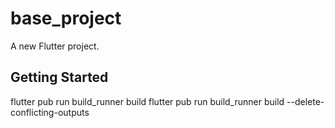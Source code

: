 # base_project
A new Flutter project.

## Getting Started
flutter pub run build_runner build
flutter pub run build_runner build --delete-conflicting-outputs
